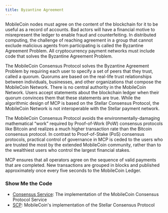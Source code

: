 ```yaml
---
title: Byzantine Agreement
---
```

MobileCoin nodes must agree on the content of the blockchain for it to be useful as a record of accounts. Bad actors
will have a financial motive to misrepresent the ledger to enable fraud and counterfeiting. In distributed computing,
the challenge of reaching agreement in a group that cannot exclude malicious agents from participating is called the
Byzantine Agreement Problem. All cryptocurrency payment networks must include code that solves the Byzantine Agreement
Problem.

The MobileCoin Consensus Protocol solves the Byzantine Agreement Problem by requiring each user to specify a set of
peers that they trust, called a quorum. Quorums are based on the real-life trust relationships between individuals,
businesses, and other organizations that compose the MobileCoin Network. There is no central authority in the MobileCoin
Network. Users accept statements about the blockchain ledger when their quorum convinces them that these statements are
true. While the algorithmic design of MCP is based on the Stellar Consensus Protocol, the MobileCoin Network is not
interoperable with the Stellar payment network.

The MobileCoin Consensus Protocol avoids the environmentally-damaging mathematical “work” required by Proof-of-Work
(PoW) consensus protocols like Bitcoin and realizes a much higher transaction rate than the Bitcoin consensus protocol.
In contrast to Proof-of-Stake (PoS) consensus protocols, practical control of governance in MCP is ceded to the users
who are trusted the most by the extended MobileCoin community, rather than to the wealthiest users who control the
largest financial stakes.

MCP ensures that all operators agree on the sequence of valid payments that are completed. New transactions are grouped
in blocks and published approximately once every five seconds to the MobileCoin Ledger.

### Show Me the Code

* [Consensus Service](https://github.com/mobilecoinfoundation/mobilecoin/tree/master/consensus/service): The implementation of the MobileCoin Consensus Protocol Service
* [SCP](https://github.com/mobilecoinfoundation/mobilecoin/tree/master/consensus/scp): MobileCoin's implementation of the Stellar Consensus Protocol
